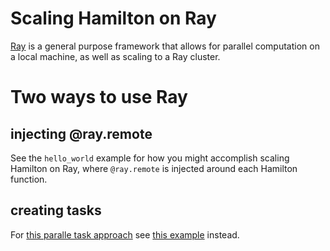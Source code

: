 # Scaling Hamilton on Ray

[Ray](https://ray.io) is a general purpose framework that allows for parallel
computation on a local machine, as well as scaling to a
Ray cluster.

# Two ways to use Ray

## injecting @ray.remote
See the `hello_world` example for how you might accomplish
scaling Hamilton on Ray, where `@ray.remote` is injected around
each Hamilton function.

## creating tasks
For [this paralle task approach](https://hamilton.dagworks.io/en/latest/concepts/parallel-task/) see [this
example](https://github.com/DAGWorks-Inc/hamilton/tree/main/examples/LLM_Workflows/scraping_and_chunking) instead.

